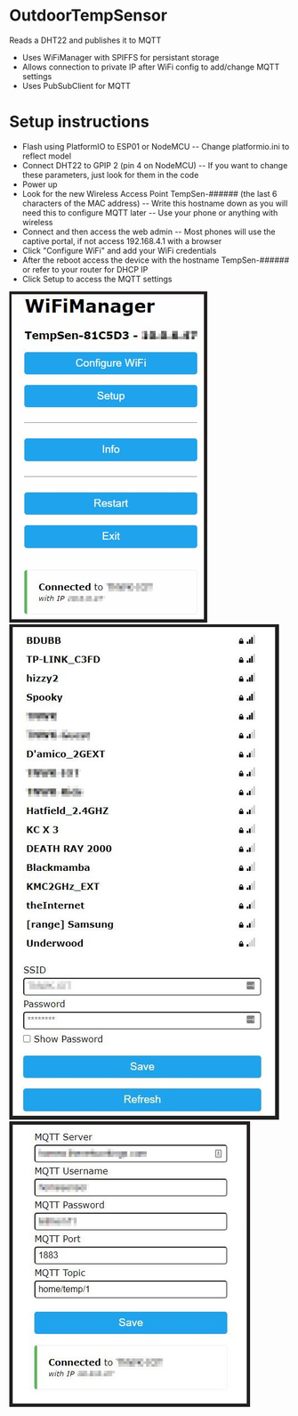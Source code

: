 # OutdoorTempSensor
Reads a DHT22 and publishes it to MQTT

- Uses WiFiManager with SPIFFS for persistant storage
- Allows connection to private IP after WiFi config to add/change MQTT settings
- Uses PubSubClient for MQTT

# Setup instructions
- Flash using PlatformIO to ESP01 or NodeMCU 
-- Change platformio.ini to reflect model
- Connect DHT22 to GPIP 2 (pin 4 on NodeMCU)
-- If you want to change these parameters, just look for them in the code
- Power up
- Look for the new Wireless Access Point TempSen-###### (the last 6 characters of the MAC address) 
-- Write this hostname down as you will need this to configure MQTT later
-- Use your phone or anything with wireless
- Connect and then access the web admin
-- Most phones will use the captive portal, if not access 192.168.4.1 with a browser
- Click "Configure WiFi" and add your WiFi credentials
- After the reboot access the device with the hostname TempSen-###### or refer to your router for DHCP IP
- Click Setup to access the MQTT settings


![Main Page](https://github.com/linuxx/OutdoorTempSensor/blob/master/images/main.jpg)
![WiFi Scan](https://github.com/linuxx/OutdoorTempSensor/blob/master/images/wifiscan.jpg)
![MQTT Page](https://github.com/linuxx/OutdoorTempSensor/blob/master/images/mqtt.jpg)

